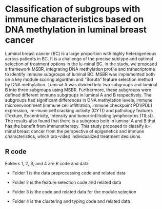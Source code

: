 # Classification of subgroups with immune characteristics based on DNA methylation in luminal breast cancer 

Luminal breast cancer (BC) is a large proportion with highly heterogeneous across patients in BC. It is a challenge of the precise subtype and optimal selection of treatment options in the lu-minal BC. In the study, we proposed a framework MSBR, integrating DNA methylation profile and transcriptome to identify immune subgroups of luminal BC. MSBR was implemented both on a key module scoring algorithm and “Boruta” feature selection method by DNA methylation. Luminal A was divided into two subgroups and luminal B into three subgroups using MSBR. Furthermore, these subgroups were defined different immune subgroups in luminal A and B respectively. The subgroups had significant differences in DNA methylation levels, immune microenvironment (immune cell infiltration, immune checkpoint PD1/PDL1 expression, im-mune cell cracking activity (CYT)) and pathology features (Texture, Eccentricity, Intensity and tumor-infiltrating lymphocytes (TILs)). The results also found that there is a subgroup both in luminal A and B that has the benefit from immunotherapy. This study proposed to classify lu-minal breast cancer from the perspective of epigenetics and immune characteristics, which pro-vided individualized treatment decisions.





## R code

Folders 1, 2, 3, and 4 are R code and data

* Folder 1 is the data preprocessing code and related data

* Folder 2 is the feature selection code and related data

* Folder 3 is the code and related data for the module selection

* Folder 4 is the clustering and typing code and related data

